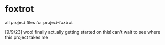 # foxtrot
all project files for project-foxtrot

[9/9/23] woo! finally actually getting started on this! can't wait to see where this project takes me
